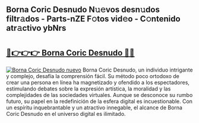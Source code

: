 ## Borna Coric Desnudo N𝚞𝚎vos desn𝚞dos filtr𝚊dos - Parts-nZE F𝚘tos vid𝚎o - C𝚘ntenido atr𝚊ctivo ybNrs

# <h2><a href="http://mb81as.tromn.icu/?c=Borna+Coric+Desnudo">🔗👉👉👉 Borna Coric Desnudo 🔗🔗</a></h2>

[![Borna Coric Desnudo nuevo](https://i.imgur.com/pEAQMta.gif)](http://mb81as.tromn.icu/?c=Borna+Coric+Desnudo)
Borna Coric Desnudo, un individuo intrigante y complejo, desafía la comprensión fácil. Su método poco ortodoxo de crear una persona en línea ha magnetizado y ofendido a los espectadores, estimulando debates sobre la expresión artística, la moralidad y las complejidades de las sociedades virtuales. Aunque se desconoce su rumbo futuro, su papel en la redefinición de la esfera digital es incuestionable. Con un espíritu inquebrantable y un atractivo innegable, el alcance de Borna Coric Desnudo en el universo digital es ilimitado.

